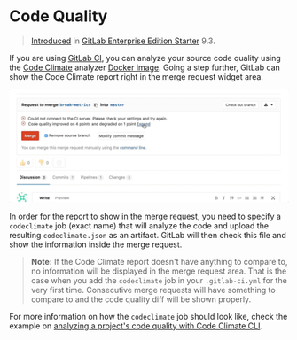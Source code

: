 # Code Quality

> [Introduced][ee-1984] in [GitLab Enterprise Edition Starter][ee] 9.3.

If you are using [GitLab CI][ci], you can analyze your source code quality using
the [Code Climate][cc] analyzer [Docker image][cd]. Going a step further, GitLab
can show the Code Climate report right in the merge request widget area.

![Code Quality Widget][quality-widget]

In order for the report to show in the merge request, you need to specify a
`codeclimate` job (exact name) that will analyze the code and upload the resulting
`codeclimate.json` as an artifact. GitLab will then check this file and show
the information inside the merge request.

>**Note:**
If the Code Climate report doesn't have anything to compare to, no information
will be displayed in the merge request area. That is the case when you add the
`codeclimate` job in your `.gitlab-ci.yml` for the very first time.
Consecutive merge requests will have something to compare to and the code quality
diff will be shown properly.

For more information on how the `codeclimate` job should look like, check the
example on [analyzing a project's code quality with Code Climate CLI][cc-docs].

[ee-1984]: https://gitlab.com/gitlab-org/gitlab-ee/merge_requests/1984
[ee]: https://about.gitlab.com/gitlab-ee/
[ci]: ../../../ci/README.md
[cc]: https://codeclimate.com
[cd]: https://hub.docker.com/r/codeclimate/codeclimate/
[quality-widget]: img/code_quality.gif
[cc-docs]: ../../../ci/examples/code_climate.md
